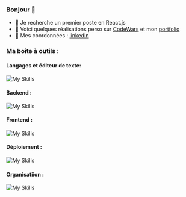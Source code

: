 
### Bonjour 👋
- 👯 Je recherche un premier poste en React.js
- :pushpin: Voici quelques réalisations perso sur [CodeWars](https://www.codewars.com/users/debuyer) et mon [portfolio](talentsenaction.fr)
- :newspaper: Mes coordonnées : [linkedIn](https://www.linkedin.com/in/benoitdebuyer/)

### Ma boîte à outils :
#### Langages et éditeur de texte: 
![My Skills](https://skillicons.dev/icons?i=js,vscode,)

#### Backend : 
![My Skills](https://skillicons.dev/icons?i=nodejs,express,mongodb,) 

#### Frontend : 
![My Skills](https://skillicons.dev/icons?i=html,css,react,nextjs,redux,jest,ts,)

#### Déploiement : 
![My Skills](https://skillicons.dev/icons?i=vercel,)


#### Organisatiion : 
![My Skills](https://skillicons.dev/icons?i=git,github,figma,trello)
